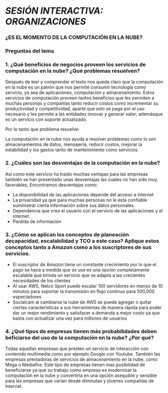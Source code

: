 # *SESIÓN INTERACTIVA: ORGANIZACIONES*
### ¿ES EL MOMENTO DE LA COMPUTACIÓN EN LA NUBE?
### Preguntas del tema 

### 1. ¿Qué beneficios de negocios proveen los servicios de computación en la nube? ¿Qué problemas resuelven?

Después de leer y comprender el texto nos queda claro que la computación en la nube es un patrón que nos permite consumir tecnología como servicio, ya sea de aplicaciones, computación y almacenamiento. Estos servicios de computación proveen tantos beneficios que les permiten a muchas personas y compañías tanto reducir costos como incrementar su productividad y competitividad, aparte que solo se paga por el uso necesario y les permite a las entidades innovar y generar valor; ademásque es un servicio con soporte actualizado.

Por lo tanto que problema resuelve: 

La computación en la nube nos ayuda a resolver problemas como lo son almacenamientos de datos, mensajería, reducir costos, mejorar la estabilidad y los gastos tanto de mantenimiento como servicios.

### 2.  ¿Cuáles son las desventajas de la computación en la nube?

Así como este servicio ha traído muchas ventajas para las empresas también se han 
presentado unas desventajas las cuales no han sido muy favorables, Encontramos desventajas como: 
- La disponibilidad de las aplicaciones depende del acceso a internet 
- La privacidad ya que para muchas personas no le esta confiable suministrar cierta información sobre sus datos personales. 
- Dependencia que crea el usuario con el servicio de las aplicaciones y el internet. 
- Perdida de información

### 3. ¿Cómo se aplican los conceptos de planeación decapacidad, escalabilidad y TCO a este caso? Aplique estos conceptos tanto a Amazon como a los suscriptores de sus servicios.

- El suscriptor de Amazon tiene un constante crecimiento por lo que el pago se hace a medida que se use es una opción completamente escalable que brinda un servicio que se adapta a las crecientes necesidades de los clientes
- Al usar AWS, Netco Sport puede escalar 100 servidores en menos de 10 minutos para soportar la transmisión en flujo continuo para 500,000 espectadores
- Socialcam al cambiarse la nube de AWS se puede agregar o quitar ciertas características a sus herramientas de manera rápida para poder dar un mejor rendimiento y satisfacer a demanda a mejor costo ya que basta con actualizar una vez para millones de usuarios

### 4. ¿Qué tipos de empresas tienen más probabilidades deben beficiarse del uso de la computación en la nube? ¿Por qué?

Todas aquellas empresas que presten un servicio de interacción con contenido multimedia como por ejemplo Google con Youtube. También las empresas prestadoras de servicios de almacenamiento en la nube, como Mega o Mediafire. Este tipo de empresas tienen mas posibilidad de beneficiarse ya que su trabajo como empresa es modernizar la computación en la nube y convertirla en una opción asequible y sensible para las empresas que varían desde diminutas y jóvenes compañías de Internet.